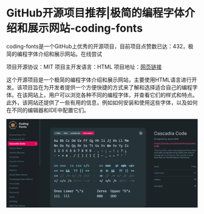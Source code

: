 # GitHub开源项目推荐|极简的编程字体介绍和展示网站-coding-fonts

coding-fonts是一个GitHub上优秀的开源项目，目前项目点赞数已达：432，极简的编程字体介绍和展示网站。在线尝试

项目开源协议：MIT
项目主开发语言：HTML
项目地址：[网页链接](https://github.com/CSS-Tricks/coding-fonts)

这个开源项目是一个极简的编程字体介绍和展示网站，主要使用HTML语言进行开发。该项目旨在为开发者提供一个方便快捷的方式来了解和选择适合自己的编程字体。在该网站上，用户可以浏览各种不同的编程字体，并查看它们的样式和特点。此外，该网站还提供了一些有用的信息，例如如何安装和使用这些字体，以及如何在不同的编辑器和IDE中配置它们。

![img](./coding/03cac061d362452b9971571400717992.image)